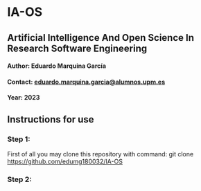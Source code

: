 # IA-OS
## Artificial Intelligence And Open Science In Research Software Engineering
#### Author: Eduardo Marquina García
#### Contact: eduardo.marquina.garcia@alumnos.upm.es
#### Year: 2023

## Instructions for use
### Step 1: 
First of all you may clone this repository with command:  git clone https://github.com/edumg180032/IA-OS

### Step 2:
